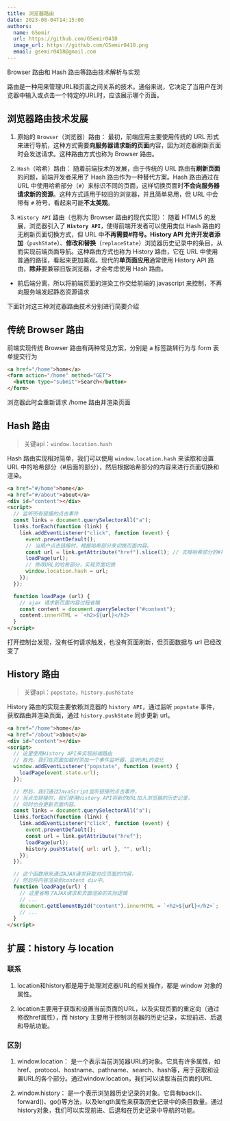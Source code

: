 ```yaml
---
title: 浏览器路由
date: 2023-08-04T14:15:00
authors:
  name: GSemir
  url: https://github.com/GSemir0418
  image_url: https://github.com/GSemir0418.png
  email: gsemir0418@gmail.com
---
```


Browser 路由和 Hash 路由等路由技术解析与实现

<!--truncate-->

路由是一种用来管理URL和页面之间关系的技术。通俗来说，它决定了当用户在浏览器中输入或点击一个特定的URL时，应该展示哪个页面。

## 浏览器路由技术发展

1. 原始的 `Browser`（浏览器）路由： 最初，前端应用主要使用传统的 URL 形式来进行导航，这种方式需要**向服务器请求新的页面**内容，因为浏览器刷新页面时会发送请求。这种路由方式也称为 Browser 路由。

2. `Hash`（哈希）路由： 随着前端技术的发展，由于传统的 URL 路由有**刷新页面**的问题，前端开发者采用了 Hash 路由作为一种替代方案。Hash 路由通过在 URL 中使用哈希部分（`#`）来标识不同的页面，这样切换页面时**不会向服务器请求新的资源**。这种方式适用于较旧的浏览器，并且简单易用，但 URL 中会带有 `#` 符号，看起来可能**不太美观**。

3. `History API` 路由（也称为 Browser 路由的现代实现）： 随着 HTML5 的发展，浏览器引入了 **`History API`**，使得前端开发者可以使用类似 Hash 路由的无刷新页面切换方式，但 URL 中**不再需要#**符号。History API 允许开发者**添加**（`pushState`）、**修改和替换**（`replaceState`）浏览器历史记录中的条目，从而实现前端页面导航。这种路由方式也称为 History 路由，它在 URL 中使用普通的路径，看起来更加美观。现代的**单页面应用**通常使用 History API 路由，**除非**要兼容旧版浏览器，才会考虑使用 Hash 路由。

- 前后端分离，所以将前端页面的渲染工作交给前端的 javascript 来控制，不再向服务端发起静态资源请求

下面针对这三种浏览器路由技术分别进行简要介绍

## 传统 Browser 路由

前端实现传统 Browser 路由有两种常见方案，分别是 a 标签跳转行为与 form 表单提交行为

```html
<a href="/home">home</a>
<form action="/home" method="GET">
  <button type="submit">Search</button>
</form>
```
浏览器此时会重新请求 /home 路由并渲染页面

## Hash 路由

> 关键api：`window.location.hash`

Hash 路由实现相对简单，我们可以使用 `window.location.hash` 来读取和设置 URL 中的哈希部分（#后面的部分），然后根据哈希部分的内容来进行页面切换和渲染。

```html
<a href="#/home">home</a>
<a href="#/about">about</a>
<div id="content"></div>
<script>
  // 监听所有链接的点击事件
  const links = document.querySelectorAll("a");
  links.forEach(function (link) {
    link.addEventListener("click", function (event) {
      event.preventDefault();
      // 当用户点击链接时，根据哈希部分来切换页面内容。
      const url = link.getAttribute("href").slice(1); // 去掉哈希部分的#符号
      loadPage(url);
      // 修改URL的哈希部分，实现页面切换
      window.location.hash = url;
    });
  });

  function loadPage (url) {
    // ajax 请求新页面内容过程省略
    const content = document.querySelector("#content");
    content.innerHTML = `<h2>${url}</h2>`
  }
</script>
```

打开控制台发现，没有任何请求触发，也没有页面刷新，但页面数据与 url 已经改变了

## History 路由

> 关键api：`popstate`，`history.pushState`

History 路由的实现主要依赖浏览器的 `history API`，通过监听 `popstate` 事件，获取路由并渲染页面，通过 `history.pushState` 同步更新 url。

```html
<a href="/home">home</a>
<a href="/about">about</a>
<div id="content"></div>
<script>
  // 这里使用History API来实现前端路由
  // 首先，我们在页面加载时添加一个事件监听器，监听URL的变化
  window.addEventListener("popstate", function (event) {
    loadPage(event.state.url);
  });

  // 然后，我们通过JavaScript监听链接的点击事件，
  // 当点击链接时，我们使用History API将新的URL加入浏览器的历史记录，
  // 同时也会更新页面内容。
  const links = document.querySelectorAll("a");
  links.forEach(function (link) {
    link.addEventListener("click", function (event) {
      event.preventDefault();
      const url = link.getAttribute("href");
      loadPage(url);
      history.pushState({ url: url }, "", url);
    });
  });

  // 这个函数用来通过AJAX请求获取对应页面的内容，
  // 然后将内容渲染到content div中。
  function loadPage(url) {
    // 这里省略了AJAX请求和页面渲染的实际逻辑
    // ...
    document.getElementById("content").innerHTML = `<h2>${url}</h2>`;
    // ...
  }
</script>
```
## 扩展：history 与 location

### 联系

1. location和history都是用于处理浏览器URL的相关操作，都是 window 对象的属性。

2. location主要用于获取和设置当前页面的URL，以及实现页面的重定向（通过修改href属性），而 history 主要用于控制浏览器的历史记录，实现前进、后退和导航功能。

### 区别

1. window.location： 是一个表示当前浏览器URL的对象。它具有许多属性，如href、protocol、hostname、pathname、search、hash等，用于获取和设置URL的各个部分。通过window.location，我们可以读取当前页面的URL

2. window.history： 是一个表示浏览器历史记录的对象。它具有back()、forward()、go()等方法，以及length属性来获取历史记录中的条目数量。通过history对象，我们可以实现前进、后退和在历史记录中导航的功能。
